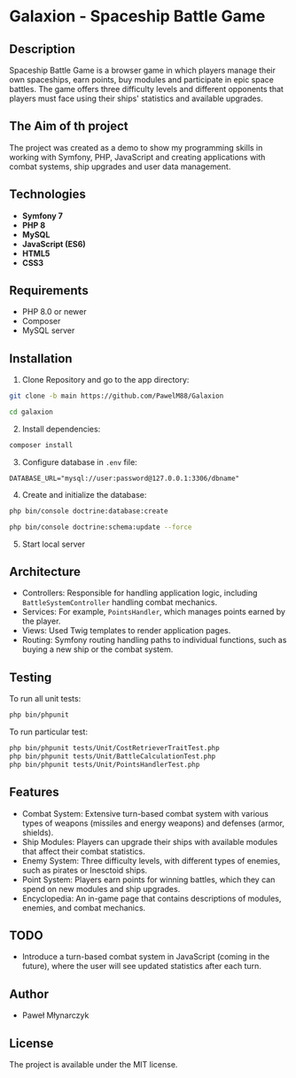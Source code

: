 # Galaxion - Spaceship Battle Game 

## Description
Spaceship Battle Game is a browser game in which players manage their own spaceships, earn points, buy modules and participate in epic space battles. The game offers three difficulty levels and different opponents that players must face using their ships' statistics and available upgrades.

## The Aim of th project
The project was created as a demo to show my programming skills in working with Symfony, PHP, JavaScript and creating applications with combat systems, ship upgrades and user data management.

## Technologies
- **Symfony 7**
- **PHP 8**
- **MySQL**
- **JavaScript (ES6)**
- **HTML5**
- **CSS3**

## Requirements
- PHP 8.0 or newer
- Composer
- MySQL server

## Installation

1. Clone Repository and go to the app directory:

```bash
git clone -b main https://github.com/PawelM88/Galaxion
```
```bash
cd galaxion
```
2. Install dependencies:
```bash
composer install
```
3. Configure database in `.env` file:
```
DATABASE_URL="mysql://user:password@127.0.0.1:3306/dbname"
```
4. Create and initialize the database:
```bash
php bin/console doctrine:database:create
```
```bash
php bin/console doctrine:schema:update --force
```
5. Start local server

## Architecture
- Controllers: Responsible for handling application logic, including `BattleSystemController` handling combat mechanics.<br>
- Services: For example, `PointsHandler`, which manages points earned by the player.<br>
- Views: Used Twig templates to render application pages.<br>
- Routing: Symfony routing handling paths to individual functions, such as buying a new ship or the combat system.

## Testing
To run all unit tests:
```bash
php bin/phpunit
```
To run particular test:
```bash
php bin/phpunit tests/Unit/CostRetrieverTraitTest.php
php bin/phpunit tests/Unit/BattleCalculationTest.php
php bin/phpunit tests/Unit/PointsHandlerTest.php
```

## Features
- Combat System: Extensive turn-based combat system with various types of weapons (missiles and energy weapons) and defenses (armor, shields).<br>
- Ship Modules: Players can upgrade their ships with available modules that affect their combat statistics.<br>
- Enemy System: Three difficulty levels, with different types of enemies, such as pirates or Inesctoid ships.<br>
- Point System: Players earn points for winning battles, which they can spend on new modules and ship upgrades.<br>
- Encyclopedia: An in-game page that contains descriptions of modules, enemies, and combat mechanics.

## TODO
- Introduce a turn-based combat system in JavaScript (coming in the future), where the user will see updated statistics after each turn.

## Author
- Paweł Młynarczyk

## License
The project is available under the MIT license.
